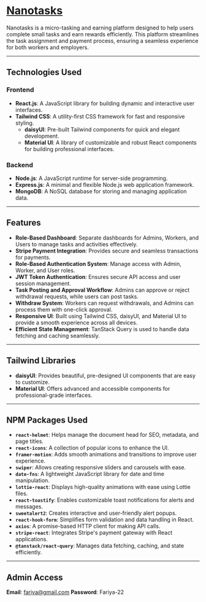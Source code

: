 # [Nanotasks](https://your-live-link.com)

Nanotasks is a micro-tasking and earning platform designed to help users complete small tasks and earn rewards efficiently. This platform streamlines the task assignment and payment process, ensuring a seamless experience for both workers and employers.

---

## Technologies Used

### Frontend
- **React.js**: A JavaScript library for building dynamic and interactive user interfaces.
- **Tailwind CSS**: A utility-first CSS framework for fast and responsive styling.  
  - **daisyUI**: Pre-built Tailwind components for quick and elegant development.
  - **Material UI**: A library of customizable and robust React components for building professional interfaces.

### Backend
- **Node.js**: A JavaScript runtime for server-side programming.
- **Express.js**: A minimal and flexible Node.js web application framework.
- **MongoDB**: A NoSQL database for storing and managing application data.

---

## Features

- **Role-Based Dashboard**: Separate dashboards for Admins, Workers, and Users to manage tasks and activities effectively.
- **Stripe Payment Integration**: Provides secure and seamless transactions for payments.
- **Role-Based Authentication System**: Manage access with Admin, Worker, and User roles.
- **JWT Token Authentication**: Ensures secure API access and user session management.
- **Task Posting and Approval Workflow**: Admins can approve or reject withdrawal requests, while users can post tasks.
- **Withdraw System**: Workers can request withdrawals, and Admins can process them with one-click approval.
- **Responsive UI**: Built using Tailwind CSS, daisyUI, and Material UI to provide a smooth experience across all devices.
- **Efficient State Management**: TanStack Query is used to handle data fetching and caching seamlessly.

---

## Tailwind Libraries

- **daisyUI**: Provides beautiful, pre-designed UI components that are easy to customize.
- **Material UI**: Offers advanced and accessible components for professional-grade interfaces.

---

## NPM Packages Used

- **`react-helmet`**: Helps manage the document head for SEO, metadata, and page titles.
- **`react-icons`**: A collection of popular icons to enhance the UI.
- **`framer-motion`**: Adds smooth animations and transitions to improve user experience.
- **`swiper`**: Allows creating responsive sliders and carousels with ease.
- **`date-fns`**: A lightweight JavaScript library for date and time manipulation.
- **`lottie-react`**: Displays high-quality animations with ease using Lottie files.
- **`react-toastify`**: Enables customizable toast notifications for alerts and messages.
- **`sweetalert2`**: Creates interactive and user-friendly alert popups.
- **`react-hook-form`**: Simplifies form validation and data handling in React.
- **`axios`**: A promise-based HTTP client for making API calls.
- **`stripe-react`**: Integrates Stripe's payment gateway with React applications.
- **`@tanstack/react-query`**: Manages data fetching, caching, and state efficiently.

---


## Admin Access

**Email**: fariya@gmail.com
**Password**: Fariya-22
